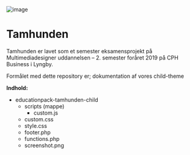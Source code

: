 ![image](https://drive.google.com/uc?export=view&id=1TgUuQ-TDY2b_a8_61ClKfXoHWVllVv3J) 

# Tamhunden

Tamhunden er lavet som et semester eksamensprojekt på Multimediadesigner uddannelsen – 2. semester foråret 2019 på CPH Business i Lyngby.

Formålet med dette repository er; dokumentation af vores child-theme

**Indhold:**
 * educationpack-tamhunden-child
    * scripts (mappe)
        -  custom.js
    - custom.css
    - style.css
    - footer.php
    - functions.php
    - screenshot.png